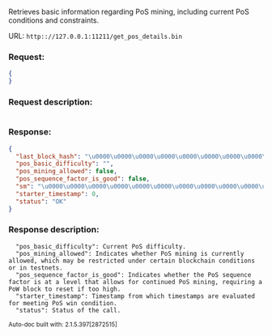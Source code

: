 Retrieves basic information regarding PoS mining, including current PoS conditions and constraints.

URL: ```http:://127.0.0.1:11211/get_pos_details.bin```
### Request: 
```json
{
}
```
### Request description: 
```

```
### Response: 
```json
{
  "last_block_hash": "\u0000\u0000\u0000\u0000\u0000\u0000\u0000\u0000\u0000\u0000\u0000\u0000\u0000\u0000\u0000\u0000\u0000\u0000\u0000\u0000\u0000\u0000\u0000\u0000\u0000\u0000\u0000\u0000\u0000\u0000\u0000\u0000",
  "pos_basic_difficulty": "",
  "pos_mining_allowed": false,
  "pos_sequence_factor_is_good": false,
  "sm": "\u0000\u0000\u0000\u0000\u0000\u0000\u0000\u0000\u0000\u0000\u0000\u0000\u0000\u0000\u0000\u0000\u0000\u0000\u0000\u0000\u0000\u0000\u0000\u0000\u0000\u0000\u0000\u0000\u0000\u0000\u0000\u0000\u0000\u0000\u0000\u0000\u0000\u0000\u0000\u0000\u0000\u0000\u0000\u0000\u0000\u0000\u0000\u0000\u0000\u0000\u0000\u0000\u0000\u0000\u0000\u0000\u0000\u0000\u0000\u0000\u0000\u0000\u0000\u0000",
  "starter_timestamp": 0,
  "status": "OK"
}
```
### Response description: 
```
  "pos_basic_difficulty": Current PoS difficulty.
  "pos_mining_allowed": Indicates whether PoS mining is currently allowed, which may be restricted under certain blockchain conditions or in testnets.
  "pos_sequence_factor_is_good": Indicates whether the PoS sequence factor is at a level that allows for continued PoS mining, requiring a PoW block to reset if too high.
  "starter_timestamp": Timestamp from which timestamps are evaluated for meeting PoS win condition.
  "status": Status of the call.

```
<sub>Auto-doc built with: 2.1.5.397[2872515]</sub>
